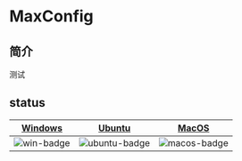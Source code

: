 # MaxConfig

## 简介

测试

## status
| [Windows][win-link]| [Ubuntu][ubuntu-link]|[MacOS][macos-link]
|---------------|---------------|-----------------|
| ![win-badge]  | ![ubuntu-badge]      | ![macos-badge] |

[win-link]: https://github.com/liyangfamily/MaxConfig/actions?query=workflow%3AWindows "WindowsAction"
[win-badge]: https://github.com/liyangfamily/MaxConfig/workflows/Windows/badge.svg  "Windows"

[ubuntu-link]: https://github.com/liyangfamily/MaxConfig/actions?query=workflow%3AUbuntu "UbuntuAction"
[ubuntu-badge]: https://github.com/liyangfamily/MaxConfig/workflows/Ubuntu/badge.svg "Ubuntu"

[macos-link]: https://github.com/liyangfamily/MaxConfig/actions?query=workflow%3AMacOS "MacOSAction"
[macos-badge]: https://github.com/liyangfamily/MaxConfig/workflows/MacOS/badge.svg "MacOS"

